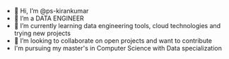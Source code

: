 - 👋 Hi, I’m @ps-kirankumar
- 👀 I’m a DATA ENGINEER
- 🌱 I’m currently learning data engineering tools, cloud technologies and trying new projects
- 💞️ I’m looking to collaborate on open projects and want to contribute
- I'm pursuing my master's in Computer Science with Data specialization


